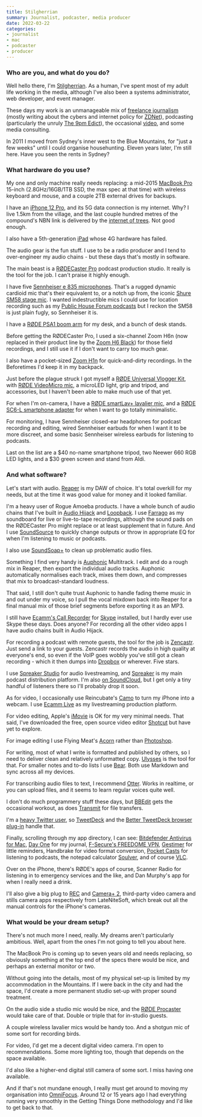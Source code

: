 ```yaml
---
title: Stilgherrian
summary: Journalist, podcaster, media producer
date: 2022-03-22
categories:
- journalist
- mac
- podcaster
- producer
---
```


### Who are you, and what do you do?

Well hello there, I'm [Stilgherrian](https://stilgherrian.com/ "Stilgherrian's website."). As a human, I've spent most of my adult life working in the media, although I've also been a systems administrator, web developer, and event manager.

These days my work is an unmanageable mix of [freelance journalism](https://authory.com/Stilgherrian "Stilgherrian's journalism articles.") (mostly writing about the cybers and internet policy for [ZDNet](https://authory.com/Stilgherrian "Stilgherrian's posts on ZDNet.")), podcasting (particularly the unruly [The 9pm Edict](https://stilgherrian.com/category/edict/ "Stilgherrian's news podcast.")), the occasional [video](https://www.youtube.com/c/stilgherrian "Stilgherrian's YouTube account."), and some media consulting.

In 2011 I moved from Sydney's inner west to the Blue Mountains, for "just a few weeks" until I could organise househunting. Eleven years later, I'm still here. Have you seen the rents in Sydney?

### What hardware do you use?

My one and only machine really needs replacing: a mid-2015 [MacBook Pro][macbook-pro] 15-inch (2.8GHz/16GB/1TB SSD, the max spec at that time) with wireless keyboard and mouse, and a couple 2TB external drives for backups.

I have an [iPhone 12 Pro][iphone-12-pro], and its 5G data connection is my internet. Why? I live 1.5km from the village, and the last couple hundred metres of the compound's NBN link is delivered by the [internet of trees](https://twitter.com/stilgherrian/status/1041878516650799104 "Stilgherrian's tweet about the NBN cabling near him."). Not good enough.

I also have a 5th-generation [iPad][] whose 4G hardware has failed.

The audio gear is the fun stuff. I use to be a radio producer and I tend to over-engineer my audio chains - but these days that's mostly in software.

The main beast is a [RØDECaster Pro][rodecaster-pro] podcast production studio. It really is the tool for the job. I can't praise it highly enough.

I have five [Sennheiser e 835 microphones][e-835]. That's a rugged dynamic cardioid mic that's their equivalent to, or a notch up from, the iconic [Shure SM58 stage mic][sm58]. I wanted indestructible mics I could use for location recording such as my [Public House Forum podcasts](https://stilgherrian.com/tag/public-house-forum/ "Stilgherrian's podcast.") but I reckon the SM58 is just plain fugly, so Sennheiser it is.

I have a [RØDE PSA1 boom arm][psa1] for my desk, and a bunch of desk stands.

Before getting the RØDECaster Pro, I used a six-channel Zoom H6n (now replaced in their product line by the [Zoom H6 Black][h6]) for those field recordings, and I still use it if I don't want to carry too much gear.

I also have a pocket-sized [Zoom H1n][h1n] for quick-and-dirty recordings. In the Beforetimes I'd keep it in my backpack.

Just before the plague struck I got myself a [RØDE Universal Vlogger Kit][vlogger-kit-universal], with [RØDE VideoMicro mic][videomicro], a microLED light, grip and tripod, and accessories, but I haven't been able to make much use of that yet.

For when I'm on-camera, I have a [RØDE smartLav+ lavalier mic][smartlav-plus], and a [RØDE SC6-L smartphone adapter][sc6-l] for when I want to go totally minimalistic.

For monitoring, I have Sennheiser closed-ear headphones for podcast recording and editing, wired Sennheiser earbuds for when I want it to be more discreet, and some basic Sennheiser wireless earbuds for listening to podcasts.

Last on the list are a $40 no-name smartphone tripod, two Neewer 660 RGB LED lights, and a $30 green screen and stand from Aldi.

### And what software?

Let's start with audio. [Reaper][] is my DAW of choice. It's total overkill for my needs, but at the time it was good value for money and it looked familiar.

I'm a heavy user of Rogue Amoeba products. I have a whole bunch of audio chains that I've built in [Audio Hijack][audio-hijack] and [Loopback][]. I use [Farrago][] as my soundboard for live or live-to-tape recordings, although the sound pads on the RØDECaster Pro might replace or at least supplement that in future. And I use [SoundSource][] to quickly change outputs or throw in appropriate EQ for when I'm listening to music or podcasts.

I also use [SoundSoap+][soundsoap-plus] to clean up problematic audio files.

Something I find very handy is [Auphonic][] Multitrack. I edit and do a rough mix in Reaper, then export the individual audio tracks. Auphonic automatically normalises each track, mixes them down, and compresses that mix to broadcast-standard loudness.

That said, I still don't quite trust Auphonic to handle fading theme music in and out under my voice, so I pull the vocal mixdown back into Reaper for a final manual mix of those brief segments before exporting it as an MP3.

I still have [Ecamm's Call Recorder][call-recorder] for [Skype][] installed, but I hardly ever use Skype these days. Does anyone? For recording all the other video apps I have audio chains built in Audio Hijack.

For recording a podcast with remote guests, the tool for the job is [Zencastr][]. Just send a link to your guests. Zencastr records the audio in high quality at everyone's end, so even if the VoIP goes wobbly you've still got a clean recording - which it then dumps into [Dropbox][] or wherever. Five stars.

I use [Spreaker Studio][spreaker-studio] for audio livestreaming, and [Spreaker][] is my main podcast distribution platform. I'm also [on SoundCloud](https://soundcloud.com/skankmedia "Stilgherrian's SoundCloud account."), but I get only a tiny handful of listeners there so I'll probably drop it soon.

As for video, I occasionally use Reincubate's [Camo][] to turn my iPhone into a webcam. I use [Ecamm Live][ecamm-live] as my livestreaming production platform.

For video editing, Apple's [iMovie][] is OK for my very minimal needs. That said, I've downloaded the free, open source video editor [Shotcut][] but have yet to explore.

For image editing I use Flying Meat's [Acorn][] rather than [Photoshop][].

For writing, most of what I write is formatted and published by others, so I need to deliver clean and relatively unformatted copy. [Ulysses][] is the tool for that. For smaller notes and to-do lists I use [Bear][]. Both use Markdown and sync across all my devices.

For transcribing audio files to text, I recommend [Otter][]. Works in realtime, or you can upload files, and it seems to learn regular voices quite well.

I don't do much programmery stuff these days, but [BBEdit][] gets the occasional workout, as does [Transmit][] for file transfers.

I'm a [heavy Twitter user](https://twitter.com/stilgherrian "Stilgherrian's Twitter account."), so [TweetDeck][] and the [Better TweetDeck browser plug-in][better-tweetdeck] handle that. 

Finally, scrolling through my app directory, I can see: [Bitdefender Antivirus for Mac][bitdefender-antivirus-for-mac], [Day One][day-one] for my journal, [F-Secure's FREEDOME VPN][freedome-vpn], [Gestimer][] for little reminders, Handbrake for video format conversion, [Pocket Casts][pocket-casts] for listening to podcasts, the notepad calculator [Soulver][], and of course [VLC][].

Over on the iPhone, there's RØDE's apps of course, Scanner Radio for listening in to emergency services and the like, and Dan Murphy's app for when I really need a drink. 

I'll also give a big plug to [REC][rec-ios] and [Camera+ 2][camera-plus-ios], third-party video camera and stills camera apps respectively from LateNiteSoft, which break out all the manual controls for the iPhone's cameras.

### What would be your dream setup?

There's not much more I need, really. My dreams aren't particularly ambitious. Well, apart from the ones I'm not going to tell you about here.

The MacBook Pro is coming up to seven years old and needs replacing, so obviously something at the top end of the specs there would be nice, and perhaps an external monitor or two.

Without going into the details, most of my physical set-up is limited by my accommodation in the Mountains. If I were back in the city and had the space, I'd create a more permanent studio set-up with proper sound treatment.

On the audio side a studio mic would be nice, and the [RØDE Procaster][procaster] would take care of that. Double or triple that for in-studio guests.

A couple wireless lavalier mics would be handy too. And a shotgun mic of some sort for recording birds.

For video, I'd get me a decent digital video camera. I'm open to recommendations. Some more lighting too, though that depends on the space available.

I'd also like a higher-end digital still camera of some sort. I miss having one available.

And if that's not mundane enough, I really must get around to moving my organisation into [OmniFocus][]. Around 12 or 15 years ago I had everything running very smoothly in the Getting Things Done methodology and I'd like to get back to that.

[acorn]: https://flyingmeat.com/acorn/ "An image editor for the Mac."
[audio-hijack]: https://www.rogueamoeba.com/audiohijack/ "Software for recording any audio source on a Mac."
[auphonic]: https://auphonic.com/ "A service for analysing and optimising audio."
[bbedit]: http://www.barebones.com/products/bbedit/ "A text editor for the Mac."
[bear]: https://bear.app/ "A note taking application for macOS."
[better-tweetdeck]: https://better.tw/ "A browser extension for improving TweetDeck."
[bitdefender-antivirus-for-mac]: https://www.bitdefender.com/solutions/antivirus-for-mac.html "Antivirus software."
[call-recorder]: https://www.ecamm.com/mac/callrecorder/ "Software for recording Skype conversations."
[camera-plus-ios]: https://camera.plus/ "A pro photo app for the iPhone."
[camo]: https://reincubate.com/camo/ "Software for using your phone as a web cam."
[day-one]: https://apps.apple.com/us/app/day-one/id422304217 "Personal journal software."
[dropbox]: https://www.dropbox.com/ "Online syncing and storage."
[e-835]: https://en-us.sennheiser.com/live-performance-microphone-vocal-stage-e-835 "A microphone."
[ecamm-live]: https://www.ecamm.com/mac/ecammlive/ "Streaming production software."
[farrago]: https://rogueamoeba.com/farrago/ "Mac soundboard software."
[freedome-vpn]: https://www.f-secure.com/en/vpn/ "A VPN service."
[gestimer]: https://maddin.io/gestimer/ "A reminder app for the Mac."
[h1n]: https://zoomcorp.com/en/us/handheld-recorders/handheld-recorders/h1n-handy-recorder/ "A portable audio recorder."
[h6]: https://zoomcorp.com/en/us/handheld-recorders/handheld-recorders/h6-audio-recorder/ "A portable six-track recorder."
[imovie]: https://www.apple.com/imovie/ "A Mac OS X video editor, included in iLife."
[ipad]: https://www.apple.com/ipad/ "A tablet device."
[iphone-12-pro]: https://en.wikipedia.org/wiki/IPhone_12_Pro "A 6.06 inch iOS smartphone."
[loopback]: https://rogueamoeba.com/loopback/ "Mac software for routing audio between apps."
[macbook-pro]: https://www.apple.com/macbook-pro/ "A laptop."
[omnifocus]: https://www.omnigroup.com/omnifocus/ "Task management software for the Mac."
[otter]: https://otter.ai "A transcribing service."
[photoshop]: https://www.adobe.com/products/photoshop.html "A bitmap image editor."
[pocket-casts]: http://web.archive.org/web/20230513180147/https://play.pocketcasts.com/ "A web-based podcast player."
[procaster]: https://www.rode.com:443/microphones/procaster "A dynamic microphone."
[psa1]: https://www.rode.com:443/accessories/psa1 "A microphone boom."
[reaper]: https://www.reaper.fm/ "A software digital audio workstation."
[rec-ios]: https://recvideo.app/ "A video recording app."
[rodecaster-pro]: https://rode.com/en/interfaces-and-mixers/rodecaster-pro "A podcast production studio."
[sc6-l]: https://rode.com/en/accessories/sc6-l "A microphone adapter for Apple devices."
[shotcut]: https://en.wikipedia.org/wiki/Shotcut "Video editing software."
[skype]: https://www.skype.com/en/ "Voice and video chat software."
[sm58]: https://www.shure.com:443/americas/products/microphones/sm/sm58-vocal-microphone "A vocal microphone."
[smartlav-plus]: https://rode.com/en/microphones/smartlav-plus "A lavalier microphone for smartphones."
[soulver]: https://acqualia.com/soulver/ "A Mac application that's a cross between a spreadsheet and a calculator."
[soundsoap-plus]: https://www.antarestech.com/products/vocal-effects/soundsoap "Software for correcting audio file issues."
[soundsource]: https://rogueamoeba.com/soundsource/ "Audio control software for macOS."
[spreaker-studio]: https://www.spreaker.com/podcast-recording-software "Podcasting software."
[spreaker]: https://www.spreaker.com/ "A podcast hosting and distribution service."
[transmit]: https://panic.com/transmit/ "An FTP/SFTP client for the Mac."
[tweetdeck]: https://about.twitter.com/en/products/tweetdeck "A multi-column Twitter client."
[ulysses]: https://www.ulyssesapp.com/ "A writing/text editor for the Mac."
[videomicro]: https://www.rode.com:443/microphones/videomicro "A small microphone for digital cameras."
[vlc]: http://www.videolan.org/vlc/ "An open-source media player."
[vlogger-kit-universal]: https://rode.com/en/microphones/vlogger-kit-universal "A filmmaker's kit for mobile phones."
[zencastr]: https://zencastr.com/ "A service for recording audio."
